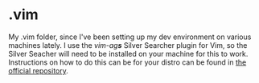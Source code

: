 # .vim
My .vim folder, since I've been setting up my dev environment on various machines lately.
I use the *vim-ag**s*** Silver Searcher plugin for Vim, so the Silver Seacher will need to be installed on your machine for this to work. Instructions on how to do this can be for your distro can be found in [the official repository](https://github.com/ggreer/the_silver_searcher).
